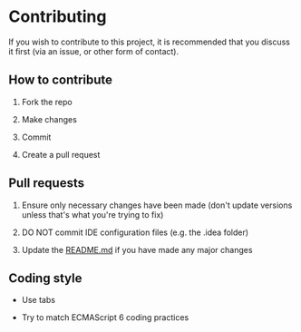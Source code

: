# Contributing

If you wish to contribute to this project, it is recommended that you discuss it first (via an issue, or other form of contact).

## How to contribute

1. Fork the repo

2. Make changes

3. Commit

4. Create a pull request

## Pull requests

1. Ensure only necessary changes have been made (don't update versions unless that's what you're trying to fix)

2. DO NOT commit IDE configuration files (e.g. the .idea folder)

3. Update the [README.md](README.md) if you have made any major changes

## Coding style

- Use tabs

- Try to match ECMAScript 6 coding practices